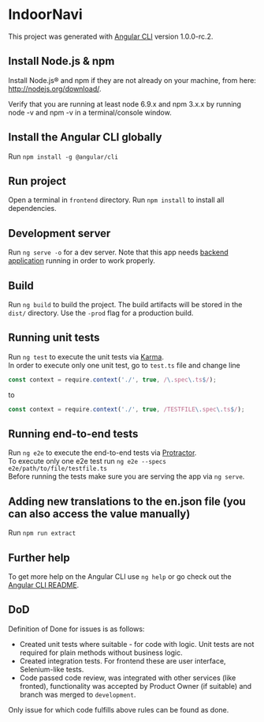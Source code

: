# IndoorNavi

This project was generated with [Angular CLI](https://github.com/angular/angular-cli) version 1.0.0-rc.2.

## Install Node.js & npm

Install Node.js® and npm if they are not already on your machine, from here: http://nodejs.org/download/.

Verify that you are running at least node 6.9.x and npm 3.x.x by running node -v and npm -v in a terminal/console window. 

## Install the Angular CLI globally

Run `npm install -g @angular/cli`

## Run project

Open a terminal in `frontend` directory. Run `npm install` to install all dependencies.

## Development server

Run `ng serve -o` for a dev server. Note that this app needs [backend application](http://gitlab.blastlab.local/indoornavi/backend) running in order to work properly.

## Build

Run `ng build` to build the project. The build artifacts will be stored in the `dist/` directory. Use the `-prod` flag for a production build.

## Running unit tests

Run `ng test` to execute the unit tests via [Karma](https://karma-runner.github.io).  
In order to execute only one unit test, go to `test.ts` file and change line
```javascript
const context = require.context('./', true, /\.spec\.ts$/);
```
to
```javascript
const context = require.context('./', true, /TESTFILE\.spec\.ts$/);
```

## Running end-to-end tests

Run `ng e2e` to execute the end-to-end tests via [Protractor](http://www.protractortest.org/).  
To execute only one e2e test run `ng e2e --specs e2e/path/to/file/testfile.ts`  
Before running the tests make sure you are serving the app via `ng serve`.

## Adding new translations to the en.json file (you can also access the value manually)

Run `npm run extract`

## Further help

To get more help on the Angular CLI use `ng help` or go check out the [Angular CLI README](https://github.com/angular/angular-cli/blob/master/README.md).

## DoD

Definition of Done for issues is as follows:

- Created unit tests where suitable - for code with logic. Unit tests are not required for plain methods without business logic.
- Created integration tests. For frontend these are user interface, Selenium-like tests.
- Code passed code review, was integrated with other services (like fronted),
functionality was accepted by Product Owner (if suitable) and branch was merged to `development`.

Only issue for which code fulfills above rules can be found as done.
